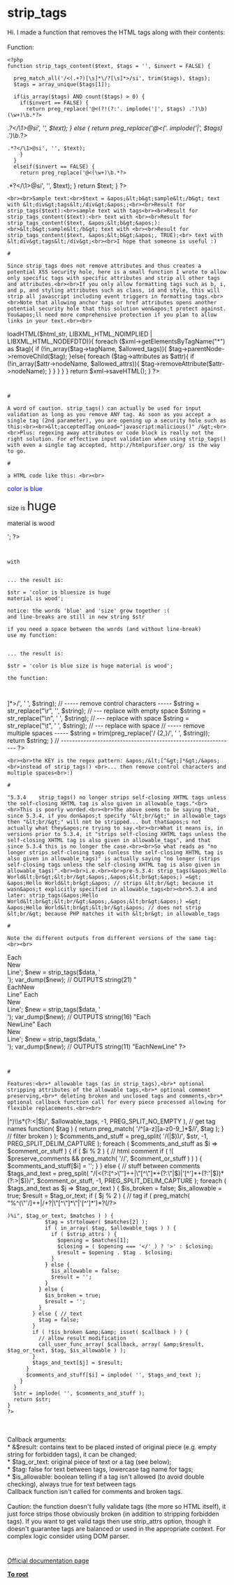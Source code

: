 # strip_tags



Hi. I made a function that removes the HTML tags along with their contents:<br><br>Function:<br>

```
<?php
function strip_tags_content($text, $tags = '', $invert = FALSE) {

  preg_match_all('/<(.+?)[\s]*\/?[\s]*>/si', trim($tags), $tags);
  $tags = array_unique($tags[1]);
    
  if(is_array($tags) AND count($tags) > 0) {
    if($invert == FALSE) {
      return preg_replace('@<(?!(?:'. implode('|', $tags) .')\b)(\w+)\b.*?>
```
.*?</\1>@si', '', $text);
    }
    else {
      return preg_replace('@<('. implode('|', $tags) .')\b.*?>
```
.*?</\1>@si', '', $text);
    }
  }
  elseif($invert == FALSE) {
    return preg_replace('@<(\w+)\b.*?>
```
.*?</\1>@si', '', $text);
  }
  return $text;
}
?>
```
<br><br>Sample text:<br>$text = &apos;&lt;b&gt;sample&lt;/b&gt; text with &lt;div&gt;tags&lt;/div&gt;&apos;;<br><br>Result for strip_tags($text):<br>sample text with tags<br><br>Result for strip_tags_content($text):<br> text with <br><br>Result for strip_tags_content($text, &apos;&lt;b&gt;&apos;):<br>&lt;b&gt;sample&lt;/b&gt; text with <br><br>Result for strip_tags_content($text, &apos;&lt;b&gt;&apos;, TRUE);<br> text with &lt;div&gt;tags&lt;/div&gt;<br><br>I hope that someone is useful :)  

#

Since strip_tags does not remove attributes and thus creates a potential XSS security hole, here is a small function I wrote to allow only specific tags with specific attributes and strip all other tags and attributes.<br><br>If you only allow formatting tags such as b, i, and p, and styling attributes such as class, id and style, this will strip all javascript including event triggers in formatting tags.<br><br>Note that allowing anchor tags or href attributes opens another potential security hole that this solution won&apos;t protect against. You&apos;ll need more comprehensive protection if you plan to allow links in your text.<br><br>

```
<?php
function stripUnwantedTagsAndAttrs($html_str){
  $xml = new DOMDocument();
//Suppress warnings: proper error handling is beyond scope of example
  libxml_use_internal_errors(true);
//List the tags you want to allow here, NOTE you MUST allow html and body otherwise entire string will be cleared
  $allowed_tags = array("html", "body", "b", "br", "em", "hr", "i", "li", "ol", "p", "s", "span", "table", "tr", "td", "u", "ul");
//List the attributes you want to allow here
  $allowed_attrs = array ("class", "id", "style");
  if (!strlen($html_str)){return false;}
  if ($xml->loadHTML($html_str, LIBXML_HTML_NOIMPLIED | LIBXML_HTML_NODEFDTD)){
    foreach ($xml->getElementsByTagName("*") as $tag){
      if (!in_array($tag->tagName, $allowed_tags)){
        $tag->parentNode->removeChild($tag);
      }else{
        foreach ($tag->attributes as $attr){
          if (!in_array($attr->nodeName, $allowed_attrs)){
            $tag->removeAttribute($attr->nodeName);
          }
        }
      }
    }
  }
  return $xml->saveHTML();
}
?>
```
  

#

A word of caution. strip_tags() can actually be used for input validation as long as you remove ANY tag. As soon as you accept a single tag (2nd parameter), you are opening up a security hole such as this:<br><br>&lt;acceptedTag onLoad="javascript:malicious()" /&gt;<br><br>Plus: regexing away attributes or code block is really not the right solution. For effective input validation when using strip_tags() with even a single tag accepted, http://htmlpurifier.org/ is the way to go.  

#

a HTML code like this: <br><br>

```
<?php
$html = '
<div>
<p style="color:blue;">color is blue</p><p>size is <span style="font-size:200%;">huge</span></p>
<p>material is wood</p>
</div>
'; 
?>
```


with 

```
<?php $str = strip_tags($html); ?>
```

... the result is:

$str = 'color is bluesize is huge
material is wood'; 

notice: the words 'blue' and 'size' grow together :( 
and line-breaks are still in new string $str

if you need a space between the words (and without line-break) 
use my function: 

```
<?php $str = rip_tags($html); ?>
```

... the result is:

$str = 'color is blue size is huge material is wood'; 

the function: 



```
<?php
// -------------------------------------------------------------- 

function rip_tags($string) { 
    
    // ----- remove HTML TAGs ----- 
    $string = preg_replace ('/<[^>]*>/', ' ', $string); 
    
    // ----- remove control characters ----- 
    $string = str_replace("\r", '', $string);    // --- replace with empty space
    $string = str_replace("\n", ' ', $string);   // --- replace with space
    $string = str_replace("\t", ' ', $string);   // --- replace with space
    
    // ----- remove multiple spaces ----- 
    $string = trim(preg_replace('/ {2,}/', ' ', $string));
    
    return $string; 

}

// -------------------------------------------------------------- 
?>
```
<br><br>the KEY is the regex pattern: &apos;/&lt;[^&gt;]*&gt;/&apos;<br>instead of strip_tags() <br>... then remove control characters and multiple spaces<br>:)  

#

"5.3.4    strip_tags() no longer strips self-closing XHTML tags unless the self-closing XHTML tag is also given in allowable_tags."<br><br>This is poorly worded.<br><br>The above seems to be saying that, since 5.3.4, if you don&apos;t specify "&lt;br/&gt;" in allowable_tags then "&lt;br/&gt;" will not be stripped... but that&apos;s not actually what they&apos;re trying to say.<br><br>What it means is, in versions prior to 5.3.4, it "strips self-closing XHTML tags unless the self-closing XHTML tag is also given in allowable_tags", and that since 5.3.4 this is no longer the case.<br><br>So what reads as "no longer strips self-closing tags (unless the self-closing XHTML tag is also given in allowable_tags)" is actually saying "no longer (strips self-closing tags unless the self-closing XHTML tag is also given in allowable_tags)".<br><br>i.e.<br><br>pre-5.3.4: strip_tags(&apos;Hello World&lt;br&gt;&lt;br/&gt;&apos;,&apos;&lt;br&gt;&apos;) =&gt; &apos;Hello World&lt;br&gt;&apos; // strips &lt;br/&gt; because it wasn&apos;t explicitly specified in allowable_tags<br><br>5.3.4 and later: strip_tags(&apos;Hello World&lt;br&gt;&lt;br/&gt;&apos;,&apos;&lt;br&gt;&apos;) =&gt; &apos;Hello World&lt;br&gt;&lt;br/&gt;&apos; // does not strip &lt;br/&gt; because PHP matches it with &lt;br&gt; in allowable_tags  

#

Note the different outputs from different versions of the same tag:<br><br>

```
<?php // striptags.php
$data = '<br>Each<br/>New<br />Line';
$new  = strip_tags($data, '<br>');
var_dump($new);  // OUTPUTS string(21) "<br>EachNew<br />Line"

<?php // striptags.php
$data = '<br>Each<br/>New<br />Line';
$new  = strip_tags($data, '<br/>');
var_dump($new); // OUTPUTS string(16) "Each<br/>NewLine"

<?php // striptags.php
$data = '<br>Each<br/>New<br />Line';
$new  = strip_tags($data, '<br />');
var_dump($new); // OUTPUTS string(11) "EachNewLine"
?>
```
  

#

Features:<br>* allowable tags (as in strip_tags),<br>* optional stripping attributes of the allowable tags,<br>* optional comment preserving,<br>* deleting broken and unclosed tags and comments,<br>* optional callback function call for every piece processed allowing for flexible replacements.<br><br>

```
<?php
function better_strip_tags( $str, $allowable_tags = '', $strip_attrs = false, $preserve_comments = false, callable $callback = null ) {
  $allowable_tags = array_map( 'strtolower', array_filter( // lowercase
      preg_split( '/(?:>|^)\\s*(?:<|$)/', $allowable_tags, -1, PREG_SPLIT_NO_EMPTY ), // get tag names
      function( $tag ) { return preg_match( '/^[a-z][a-z0-9_]*$/i', $tag ); } // filter broken
  ) );
  $comments_and_stuff = preg_split( '/(<!--.*?(?:-->|$))/', $str, -1, PREG_SPLIT_DELIM_CAPTURE );
  foreach ( $comments_and_stuff as $i => $comment_or_stuff ) {
    if ( $i % 2 ) { // html comment
      if ( !( $preserve_comments &amp;&amp; preg_match( '/<!--.*?-->/', $comment_or_stuff ) ) ) {
        $comments_and_stuff[$i] = '';
      }
    } else { // stuff between comments
      $tags_and_text = preg_split( "/(<(?:[^>\"']++|\"[^\"]*+(?:\"|$)|'[^']*+(?:'|$))*(?:>|$))/", $comment_or_stuff, -1, PREG_SPLIT_DELIM_CAPTURE );
      foreach ( $tags_and_text as $j => $tag_or_text ) {
        $is_broken = false;
        $is_allowable = true;
        $result = $tag_or_text;
        if ( $j % 2 ) { // tag
          if ( preg_match( "%^(</?)([a-z][a-z0-9_]*)\\b(?:[^>\"'/]++|/+?|\"[^\"]*\"|'[^']*')*?(/?>
```
)%i", $tag_or_text, $matches ) ) {
            $tag = strtolower( $matches[2] );
            if ( in_array( $tag, $allowable_tags ) ) {
              if ( $strip_attrs ) {
                $opening = $matches[1];
                $closing = ( $opening === '</' ) ? '>' : $closing;
                $result = $opening . $tag . $closing;
              }
            } else {
              $is_allowable = false;
              $result = '';
            }
          } else {
            $is_broken = true;
            $result = '';
          }
        } else { // text
          $tag = false;
        }
        if ( !$is_broken &amp;&amp; isset( $callback ) ) {
          // allow result modification
          call_user_func_array( $callback, array( &amp;$result, $tag_or_text, $tag, $is_allowable ) );
        }
        $tags_and_text[$j] = $result;
      }
      $comments_and_stuff[$i] = implode( '', $tags_and_text );
    }
  }
  $str = implode( '', $comments_and_stuff );
  return $str;
}
?>
```
<br><br>Callback arguments:<br>* &amp;$result: contains text to be placed insted of original piece (e.g. empty string for forbidden tags), it can be changed;<br>* $tag_or_text: original piece of text or a tag (see below);<br>* $tag: false for text between tags, lowercase tag name for tags;<br>* $is_allowable: boolean telling if a tag isn&apos;t allowed (to avoid double checking), always true for text between tags<br>Callback function isn&apos;t called for comments and broken tags.<br><br>Caution: the function doesn&apos;t fully validate tags (the more so HTML itself), it just force strips those obviously broken (in addition to stripping forbidden tags). If you want to get valid tags then use strip_attrs option, though it doesn&apos;t guarantee tags are balanced or used in the appropriate context. For complex logic consider using DOM parser.  

#

[Official documentation page](https://www.php.net/manual/en/function.strip-tags.php)

**[To root](/README.md)**